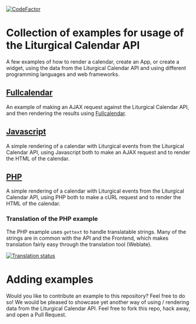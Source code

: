 [![CodeFactor](https://www.codefactor.io/repository/github/liturgical-calendar/examples/badge)](https://www.codefactor.io/repository/github/liturgical-calendar/examples)

# Collection of examples for usage of the Liturgical Calendar API
A few examples of how to render a calendar, create an App, or create a widget, using the data from the Liturgical Calendar API and using different programming languages and web frameworks.

## [Fullcalendar](https://litcal.johnromanodorazio.com/examples/fullcalendar)
An example of making an AJAX request against the Liturgical Calendar API, and then rendering the results using [Fullcalendar](https://github.com/fullcalendar/fullcalendar).

## [Javascript](https://litcal.johnromanodorazio.com/examples/javascript)
A simple rendering of a calendar with Liturgical events from the Liturgical Calendar API, using Javascript both to make an AJAX request and to render the HTML of the calendar.

## [PHP](https://litcal.johnromanodorazio.com/examples/php)
A simple rendering of a calendar with Liturgical events from the Liturgical Calendar API, using PHP both to make a cURL request and to render the HTML of the calendar.

### Translation of the PHP example
The PHP example uses `gettext` to handle translatable strings. Many of the strings are in common with the API and the Frontend, which makes translation fairly easy through the translation tool (Weblate).

<a href="https://translate.johnromanodorazio.com/engage/liturgical-calendar/">
<img src="https://translate.johnromanodorazio.com/widgets/liturgical-calendar/-/php-example/open-graph.png" alt="Translation status" />
</a>

# Adding examples
Would you like to contribute an example to this repository? Feel free to do so! We would be pleased to showcase yet another way of using / rendering data from the Liturgical Calendar API. Feel free to fork this repo, hack away, and open a Pull Request.
